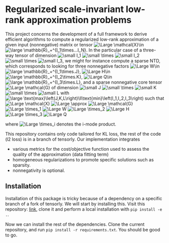 # Regularized scale-invariant low-rank approximation problems
This project concerns the development of a full framework to derive efficient algorithms to compute a regularized low-rank approximation of a given
input (nonnegative) matrix or tensor ![\Large \mathcal{X}\in](https://latex.codecogs.com/svg.latex?\Large&space;\mathcal{X}\in) 
![\large \mathbb{R}_+^{I_1\times...I_N}](https://latex.codecogs.com/svg.latex?\large&space;\mathbb{R}_+^{I_1\times...I_N}).
In the particular case of a three-way tensor of dimension ![\small I_1](https://latex.codecogs.com/svg.latex?\small&space;I_1) ![\small \times](https://latex.codecogs.com/svg.latex?\small&space;\times) ![\small I_2](https://latex.codecogs.com/svg.latex?\small&space;I_2) ![\small \times](https://latex.codecogs.com/svg.latex?\small&space;\times) ![\small I_3](https://latex.codecogs.com/svg.latex?\small&space;I_3), we might for instance 
compute a sparse NTD, which corresponds to looking for three nonnegative factors 
![\Large W\in](https://latex.codecogs.com/svg.latex?\Large&space;W\in) 
![\large \mathbb{R}_+^{I_1\times.J}](https://latex.codecogs.com/svg.latex?\large&space;\mathbb{R}_+^{I_1\times.J}),
![\Large H\in](https://latex.codecogs.com/svg.latex?\Large&space;H\in) 
![\large \mathbb{R}_+^{I_2\times.K}](https://latex.codecogs.com/svg.latex?\large&space;\mathbb{R}_+^{I_2\times.K}),
![\Large Q\in](https://latex.codecogs.com/svg.latex?\Large&space;Q\in) 
![\large \mathbb{R}_+^{I_3\times.L}](https://latex.codecogs.com/svg.latex?\large&space;\mathbb{R}_+^{I_3\times.L}),
and a sparse nonnegative core tensor 
![\Large \mathcal{G}](https://latex.codecogs.com/svg.latex?\Large&space;\mathcal{G}) of dimension ![\small J](https://latex.codecogs.com/svg.latex?\small&space;J) ![\small \times](https://latex.codecogs.com/svg.latex?\small&space;\times) ![\small K](https://latex.codecogs.com/svg.latex?\small&space;K) ![\small \times](https://latex.codecogs.com/svg.latex?\small&space;\times) ![\small L](https://latex.codecogs.com/svg.latex?\small&space;L)
with 
![\large \text{max}\left(J,K,L\right)\ll\text{min}\left(I_1,I_2,I_3\right)](https://latex.codecogs.com/svg.latex?\large&space;\text{max}\left(J,K,L\right)\ll\text{min}\left(I_1,I_2,I_3\right))
such that 
![\Large \mathcal{X}](https://latex.codecogs.com/svg.latex?\Large&space;\mathcal{X}) ![\Large \approx](https://latex.codecogs.com/svg.latex?\Large&space;\approx) ![\Large \mathcal{G}](https://latex.codecogs.com/svg.latex?\Large&space;\mathcal{G}) ![\Large \times_1](https://latex.codecogs.com/svg.latex?\Large&space;\times_1) ![\Large W](https://latex.codecogs.com/svg.latex?\Large&space;W) ![\Large \times_2](https://latex.codecogs.com/svg.latex?\Large&space;\times_2) ![\Large H](https://latex.codecogs.com/svg.latex?\Large&space;H) ![\Large \times_3](https://latex.codecogs.com/svg.latex?\Large&space;\times_3) ![\Large Q](https://latex.codecogs.com/svg.latex?\Large&space;Q)

where ![\Large \times_i](https://latex.codecogs.com/svg.latex?\Large&space;\times_i) denotes the i-mode product.

This repository contains only code tailored for KL loss, the rest of the code (l2 loss) is in a branch of tensorly. Our implementation integrates
  - various metrics for the cost/objective function used to assess the quality of the approximation (data fitting term)
  - homogeneous regularizations to promote specific solutions such as sparsity.
  - nonnegativity is optional.
  

## Installation

Installation of this package is tricky because of a dependency on a specific branch of a fork of tensorly. We will start by installing this. Visit this repository: [link](https://github.com/cohenjer/tensorly/tree/HRSI_draft), clone it and perform a local installation with `pip install -e .`.

Now we can install the rest of the dependencies. Clone the current repository, and run `pip install -r requirements.txt`. You should be good to go.


